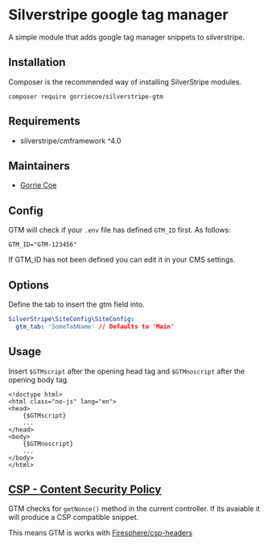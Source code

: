 # Silverstripe google tag manager
A simple module that adds google tag manager snippets to silverstripe.

## Installation
Composer is the recommended way of installing SilverStripe modules.
```
composer require gorriecoe/silverstripe-gtm
```

## Requirements

- silverstripe/cmframework ^4.0

## Maintainers

- [Gorrie Coe](https://github.com/gorriecoe)

## Config

GTM will check if your `.env` file has defined `GTM_ID` first.  As follows:

```
GTM_ID="GTM-123456"
```

If GTM_ID has not been defined you can edit it in your CMS settings.

## Options

Define the tab to insert the gtm field into.

```yml
SilverStripe\SiteConfig\SiteConfig:
  gtm_tab: 'SomeTabName' // Defaults to 'Main'
```

## Usage
Insert `$GTMscript` after the opening head tag and `$GTMnoscript` after the opening body tag.
```
<!doctype html>
<html class="no-js" lang="en">
<head>
	{$GTMscript}
	...
</head>
<body>
	{$GTMnoscript}
	...
</body>
</html>
```

## [CSP - Content Security Policy](https://developers.google.com/tag-manager/web/csp)

GTM checks for `getNonce()` method in the current controller.  If its avaiable it will produce a CSP compatible snippet.

This means GTM is works with [Firesphere/csp-headers](https://github.com/Firesphere/silverstripe-csp-headers)
